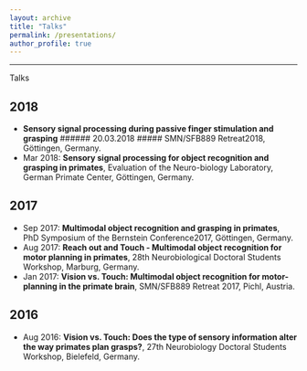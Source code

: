 ```yaml
---
layout: archive
title: "Talks"
permalink: /presentations/
author_profile: true
---
```

---
Talks

2018
--
- **Sensory signal processing during passive finger stimulation and grasping**  ###### 20.03.2018  ##### SMN/SFB889 Retreat2018, Göttingen, Germany.
- Mar 2018: **Sensory signal processing for object recognition and grasping in primates**, Evaluation of the Neuro-biology Laboratory, German Primate Center, Göttingen, Germany.

2017
--
- Sep 2017: **Multimodal object recognition and grasping in primates**, PhD Symposium of the Bernstein Conference2017, Göttingen, Germany.
-  Aug 2017: **Reach out and Touch - Multimodal object recognition for motor planning in primates**, 28th Neurobiological Doctoral Students Workshop, Marburg, Germany.
-  Jan 2017: **Vision vs.  Touch:  Multimodal object recognition for motor-planning in the primate brain**, SMN/SFB889 Retreat 2017, Pichl, Austria.

2016
--

-  Aug 2016: **Vision vs. Touch: Does the type of sensory information alter the way primates plan grasps?**, 27th Neurobiology Doctoral Students Workshop, Bielefeld, Germany.
